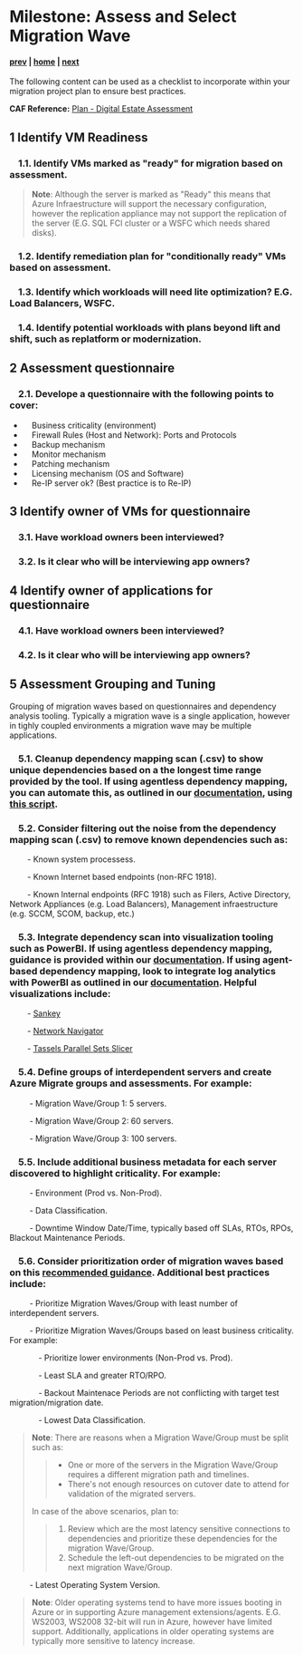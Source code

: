 # Milestone: Assess and Select Migration Wave

#### [prev](./scan.md) | [home](./welcome.md)  | [next](./landingzone.md)

The following content can be used as a checklist to incorporate within your migration project plan to ensure best practices.

**CAF Reference:** [Plan - Digital Estate Assessment ](https://docs.microsoft.com/en-us/azure/cloud-adoption-framework/plan/contoso-migration-assessment)

## **1 Identify VM Readiness** 

### &nbsp;&nbsp;&nbsp;&nbsp;1.1\.  Identify VMs marked as "ready" for migration based on assessment. 

>**Note**: Although the server is marked as "Ready" this means that Azure Infraestructure will support the necessary configuration, however the replication appliance may not support the replication of the server (E.G. SQL FCI cluster or a WSFC which needs shared disks).

### &nbsp;&nbsp;&nbsp;&nbsp;1.2\. Identify remediation plan for "conditionally ready" VMs based on assessment.

### &nbsp;&nbsp;&nbsp;&nbsp;1.3\. Identify which workloads will need lite optimization? E.G. Load Balancers, WSFC.  

### &nbsp;&nbsp;&nbsp;&nbsp;1.4\. Identify potential workloads with plans beyond lift and shift, such as replatform or modernization.

## **2 Assessment questionnaire** 

### &nbsp;&nbsp;&nbsp;&nbsp;2.1\.  Develope a questionnaire with the following points to cover:
- &nbsp;&nbsp;&nbsp;&nbsp;Business criticality (environment)
- &nbsp;&nbsp;&nbsp;&nbsp;Firewall Rules (Host and Network): Ports and Protocols 
- &nbsp;&nbsp;&nbsp;&nbsp;Backup mechanism 
- &nbsp;&nbsp;&nbsp;&nbsp;Monitor mechanism 
- &nbsp;&nbsp;&nbsp;&nbsp;Patching mechanism 
- &nbsp;&nbsp;&nbsp;&nbsp;Licensing mechanism (OS and Software)
- &nbsp;&nbsp;&nbsp;&nbsp;Re-IP server ok? (Best practice is to Re-IP)

## **3 Identify owner of VMs for questionnaire** 

### &nbsp;&nbsp;&nbsp;&nbsp;3.1\.  Have workload owners been interviewed? 

### &nbsp;&nbsp;&nbsp;&nbsp;3.2\. Is it clear who will be interviewing app owners?

## **4 Identify owner of applications for questionnaire** 

### &nbsp;&nbsp;&nbsp;&nbsp;4.1\.  Have workload owners been interviewed? 

### &nbsp;&nbsp;&nbsp;&nbsp;4.2\. Is it clear who will be interviewing app owners?

## **5 Assessment Grouping and Tuning** 

Grouping of migration waves based on questionnaires and dependency analysis tooling. Typically a migration wave is a single application, however in tighly coupled environments a migration wave may be multiple applications. 

### &nbsp;&nbsp;&nbsp;&nbsp;5.1. Cleanup dependency mapping scan (.csv) to show unique dependencies based on a the longest time range provided by the tool. If using agentless dependency mapping, you can automate this, as outlined in our [documentation](https://docs.microsoft.com/en-us/azure/migrate/how-to-create-group-machine-dependencies-agentless#visualize-network-connections-in-power-bi), using [this script](https://github.com/Azure/azure-docs-powershell-samples/blob/master/azure-migrate/dependencies-at-scale/AzMig_Dependencies.psm1). 

### &nbsp;&nbsp;&nbsp;&nbsp;5.2. Consider filtering out the noise from the dependency mapping scan (.csv) to remove known dependencies such as:

&nbsp;&nbsp;&nbsp;&nbsp;&nbsp;&nbsp;&nbsp;&nbsp;- Known system processess. 

&nbsp;&nbsp;&nbsp;&nbsp;&nbsp;&nbsp;&nbsp;&nbsp;- Known Internet based endpoints (non-RFC 1918). 

&nbsp;&nbsp;&nbsp;&nbsp;&nbsp;&nbsp;&nbsp;&nbsp;- Known Internal endpoints (RFC 1918) such as Filers, Active Directory, Network Appliances (e.g. Load Balancers), Management infraestructure (e.g. SCCM, SCOM, backup, etc.)

### &nbsp;&nbsp;&nbsp;&nbsp;5.3. Integrate dependency scan into visualization tooling such as PowerBI. If using agentless dependency mapping, guidance is provided within our [documentation](https://docs.microsoft.com/en-us/azure/migrate/how-to-create-group-machine-dependencies-agentless#visualize-network-connections-in-power-bi). If using agent-based dependency mapping, look to integrate log analytics with PowerBI as outlined in our [documentation](https://docs.microsoft.com/en-us/azure/azure-monitor/logs/log-powerbi). Helpful visualizations include:

&nbsp;&nbsp;&nbsp;&nbsp;&nbsp;&nbsp;&nbsp;&nbsp;- [Sankey](https://powerbi.microsoft.com/en-us/blog/visual-awesomeness-unlocked-sankey-diagram/) 

&nbsp;&nbsp;&nbsp;&nbsp;&nbsp;&nbsp;&nbsp;&nbsp;- [Network Navigator](https://appsource.microsoft.com/en-us/product/power-bi-visuals/WA104380795) 

&nbsp;&nbsp;&nbsp;&nbsp;&nbsp;&nbsp;&nbsp;&nbsp;- [Tassels Parallel Sets Slicer](https://appsource.microsoft.com/en-us/product/power-bi-visuals/WA200000311) 

### &nbsp;&nbsp;&nbsp;&nbsp;5.4\. Define groups of interdependent servers and create Azure Migrate groups and assessments. For example:

&nbsp;&nbsp;&nbsp;&nbsp;&nbsp;&nbsp;&nbsp;&nbsp; - Migration Wave/Group 1: 5 servers.

&nbsp;&nbsp;&nbsp;&nbsp;&nbsp;&nbsp;&nbsp;&nbsp; - Migration Wave/Group 2: 60 servers.

&nbsp;&nbsp;&nbsp;&nbsp;&nbsp;&nbsp;&nbsp;&nbsp; - Migration Wave/Group 3: 100 servers.

### &nbsp;&nbsp;&nbsp;&nbsp;5.5. Include additional business metadata for each server discovered to highlight criticality. For example:

&nbsp;&nbsp;&nbsp;&nbsp;&nbsp;&nbsp;&nbsp;&nbsp; - Environment (Prod vs. Non-Prod).

&nbsp;&nbsp;&nbsp;&nbsp;&nbsp;&nbsp;&nbsp;&nbsp; - Data Classification.

&nbsp;&nbsp;&nbsp;&nbsp;&nbsp;&nbsp;&nbsp;&nbsp; - Downtime Window Date/Time, typically based off SLAs, RTOs, RPOs, Blackout Maintenance Periods.   

### &nbsp;&nbsp;&nbsp;&nbsp;5.6\. Consider prioritization order of migration waves based on this [recommended guidance](https://docs.microsoft.com/en-us/azure/migrate/concepts-migration-planning#prioritize-workloads). Additional best practices include:

&nbsp;&nbsp;&nbsp;&nbsp;&nbsp;&nbsp;&nbsp;&nbsp; - Prioritize Migration Waves/Group with least number of interdependent servers. 

&nbsp;&nbsp;&nbsp;&nbsp;&nbsp;&nbsp;&nbsp;&nbsp; - Prioritize Migration Waves/Groups based on least business criticality. For example:

&nbsp;&nbsp;&nbsp;&nbsp;&nbsp;&nbsp;&nbsp;&nbsp;&nbsp;&nbsp;&nbsp;&nbsp; - Prioritize lower environments (Non-Prod vs. Prod).

&nbsp;&nbsp;&nbsp;&nbsp;&nbsp;&nbsp;&nbsp;&nbsp;&nbsp;&nbsp;&nbsp;&nbsp; - Least SLA and greater RTO/RPO.

&nbsp;&nbsp;&nbsp;&nbsp;&nbsp;&nbsp;&nbsp;&nbsp;&nbsp;&nbsp;&nbsp;&nbsp; - Backout Maintenace Periods are not conflicting with target test migration/migration date.

&nbsp;&nbsp;&nbsp;&nbsp;&nbsp;&nbsp;&nbsp;&nbsp;&nbsp;&nbsp;&nbsp;&nbsp; - Lowest Data Classification.

>**Note**: There are reasons when a Migration Wave/Group must be split such as:
>> - One or more of the servers in the Migration Wave/Group requires a different migration path and timelines.
>> - There's not enough resources on cutover date to attend for validation of the migrated servers.
>
>In case of the above scenarios, plan to:
>> 1. Review which are the most latency sensitive connections to dependencies and prioritize these dependencies for the migration Wave/Group.
>> 2. Schedule the left-out dependencies to be migrated on the next migration Wave/Group.

&nbsp;&nbsp;&nbsp;&nbsp;&nbsp;&nbsp;&nbsp;&nbsp; - Latest Operating System Version.

>**Note**: Older operating systems tend to have more issues booting in Azure or in supporting Azure management extensions/agents. E.G. WS2003, WS2008 32-bit will run in Azure, however have limited support. Additionally, applications in older operating systems are typically more sensitive to latency increase.

